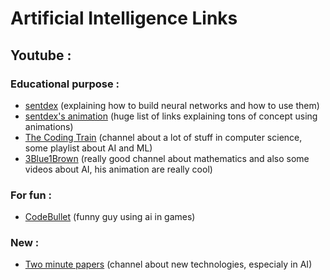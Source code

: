 # Artificial Intelligence Links 

## Youtube :

### Educational purpose :

- [sentdex](https://www.youtube.com/c/sentdex/videos) (explaining how to build neural networks and how to use them)
- [sentdex's animation](https://nnfs.io/neural_network_animations) (huge list of links explaining tons of concept using animations)
- [The Coding Train](https://www.youtube.com/channel/UCvjgXvBlbQiydffZU7m1_aw) (channel about a lot of stuff in computer science, some playlist about AI and ML)
- [3Blue1Brown](https://www.youtube.com/channel/UCYO_jab_esuFRV4b17AJtAw) (really good channel about mathematics and also some videos about AI, his animation are really cool)

### For fun :

- [CodeBullet](https://www.youtube.com/channel/UC0e3QhIYukixgh5VVpKHH9Q) (funny guy using ai in games)

### New :

- [Two minute papers](https://www.youtube.com/user/keeroyz) (channel about new technologies, especialy in AI)





